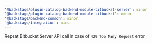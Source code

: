 ```yaml
---
'@backstage/plugin-catalog-backend-module-bitbucket-server': minor
'@backstage/plugin-catalog-backend-module-bitbucket': minor
'@backstage/backend-common': minor
'@backstage/integration': minor
---
```


Repeat Bitbucket Server API call in case of `429 Too Many Request` error
